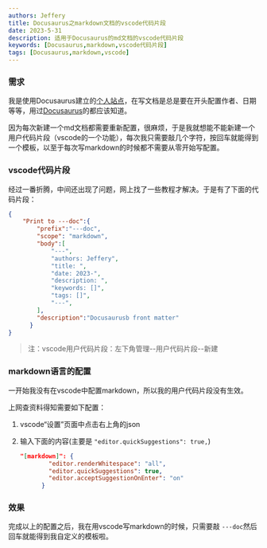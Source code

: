 ```yaml
---
authors: Jeffery
title: Docusaurus之markdown文档的vscode代码片段
date: 2023-5-31
description: 适用于Docusaurus的md文档的vscode代码片段
keywords: [Docusaurus,markdown,vscode代码片段]
tags: [Docusaurus,markdown,vscode]
---
```

### 需求

我是使用Docusaurus建立的[个人站点](https://blog.hhdev.top/ "Jeffery's blog")，在写文档是总是要在开头配置作者、日期等等，用过[Docusaurus](https://docusaurus.io/zh-CN/ "Docusaurus")的都应该知道。

因为每次新建一个md文档都需要重新配置，很麻烦，于是我就想能不能新建一个用户代码片段（vscode的一个功能），每次我只需要敲几个字符，按回车就能得到一个模板，以至于每次写markdown的时候都不需要从零开始写配置。

### vscode代码片段

经过一番折腾，中间还出现了问题，网上找了一些教程才解决。于是有了下面的代码片段：

```json
{
	"Print to ---doc":{
		"prefix":"---doc",
		"scope": "markdown",
		"body":[
			"---",
			"authors: Jeffery",
			"title: ",
			"date: 2023-",
			"description: ",
			"keywords: []",
			"tags: []",
			"---",
		],
		"description":"Docusaurusb front matter"
	  }
}
```

> 注：vscode用户代码片段：左下角管理--用户代码片段--新建

### markdown语言的配置

一开始我没有在vscode中配置markdown，所以我的用户代码片段没有生效。

上网查资料得知需要如下配置：

1. vscode“设置”页面中点击右上角的json
2. 输入下面的内容(主要是 `"editor.quickSuggestions": true,`)

   ```json
   "[markdown]": {
           "editor.renderWhitespace": "all",
           "editor.quickSuggestions": true,
           "editor.acceptSuggestionOnEnter": "on"
         }
   ```

### 效果

完成以上的配置之后，我在用vscode写markdown的时候，只需要敲 `---doc`然后回车就能得到我自定义的模板啦。
